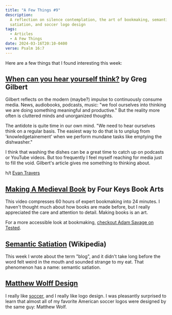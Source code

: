 ```yaml
---
title: "A Few Things #9"
description:
  A reflection on silence contemplation, the art of bookmaking, semantic
  satiation, and soccer logo design
tags:
  - Articles
  - A Few Things
date: 2024-03-16T20:10-0400
verse: Psalm 16:7
---
```


Here are a few things that I found interesting this week:

## [When can you hear yourself think?](https://www.ggnotes.com/when-can-you-hear-yourself-think/) by Greg Gilbert

Gilbert reflects on the modern (maybe?) impulse to continuously consume media.
News, audiobooks, podcasts, music: "we fool ourselves into thinking we are doing
something meaningful and productive." But the reality more often is cluttered
minds and unorganized thoughts.

The antidote is quite time in our own mind. "We need to hear ourselves think on
a regular basis. The easiest way to do that is to unplug from
'knowledgetainement' when we perform mundane tasks like emptying the
dishwasher."

I think that washing the dishes can be a great time to catch up on podcasts or
YouTube videos. But too frequently I feel myself reaching for media just to fill
the void. Gilbert's article gives me something to thinking about.

h/t [Evan Travers](https://evantravers.com/)

## [Making A Medieval Book](https://www.youtube.com/watch?v=lQ50XdqfG00) by Four Keys Book Arts

This video compresses 60 hours of expert bookmaking into 24 minutes. I haven't
thought much about how books are made before, but I really appreciated the care
and attention to detail. Making books is an art.

For a more accessible look at bookmaking,
[checkout Adam Savage on Tested](https://www.youtube.com/watch?v=OzsBxpPtvoM).

## [Semantic Satiation](https://en.wikipedia.org/wiki/Semantic_satiation) (Wikipedia)

This week I wrote about the term "blog", and it didn't take long before the word
felt weird in the mouth and sounded strange to my eat. That phenomenon has a
name: semantic satiation.

## [Matthew Wolff Design](https://matthewwolff.com/)

I really like [soccer](/soccer), and I really like logo design. I was pleasantly
surprised to learn that almost all of my favorite American soccer logos were
designed by the same guy: Matthew Wolf.
